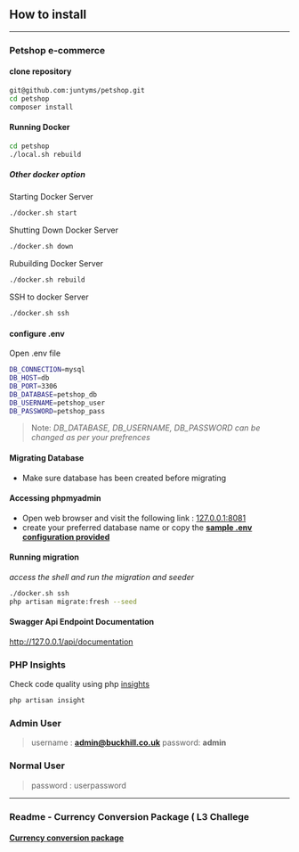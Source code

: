 ## How to install

---

### Petshop e-commerce
#### clone repository

```BASH
git@github.com:juntyms/petshop.git
cd petshop
composer install
```

#### Running Docker

```BASH
cd petshop
./local.sh rebuild
```
##### Other docker option
Starting Docker Server
```BASH
./docker.sh start
```
Shutting Down Docker Server
```BASH
./docker.sh down
```
Rubuilding Docker Server
```BASH
./docker.sh rebuild
```
SSH to docker Server
```BASH
./docker.sh ssh
```


#### configure .env 
Open .env file
```BASH
DB_CONNECTION=mysql
DB_HOST=db
DB_PORT=3306
DB_DATABASE=petshop_db
DB_USERNAME=petshop_user
DB_PASSWORD=petshop_pass
```
> Note:
>_DB_DATABASE, DB_USERNAME, DB_PASSWORD can be changed as per your prefrences_

#### Migrating Database
- Make sure database has been created before migrating

#### Accessing phpmyadmin
- Open web browser and visit the following link : [127.0.0.1:8081](http://127.0.0.1:8081)
- create your preferred database name or copy the **[sample .env configuration provided](https://github.com/juntyms/petshop#configure-env)**

#### Running migration
_access the shell and run the migration and seeder_
```BASH
./docker.sh ssh
php artisan migrate:fresh --seed
```

#### Swagger Api Endpoint Documentation
http://127.0.0.1/api/documentation

### PHP Insights
Check code quality using php [insights](https://phpinsights.com/)
```BASH
php artisan insight
```

### Admin User
>username : **admin@buckhill.co.uk**
>password: **admin**

### Normal User
> password : userpassword 

---

### Readme - Currency Conversion Package ( L3 Challege
#### [Currency conversion package](/src/packages/juntyms/currencyexchange/readme.md) 
